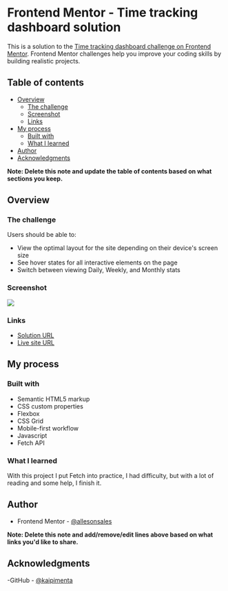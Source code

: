# Frontend Mentor - Time tracking dashboard solution

This is a solution to the [Time tracking dashboard challenge on Frontend Mentor](https://www.frontendmentor.io/challenges/time-tracking-dashboard-UIQ7167Jw). Frontend Mentor challenges help you improve your coding skills by building realistic projects.

## Table of contents

- [Overview](#overview)
  - [The challenge](#the-challenge)
  - [Screenshot](#screenshot)
  - [Links](#links)
- [My process](#my-process)
  - [Built with](#built-with)
  - [What I learned](#what-i-learned)
- [Author](#author)
- [Acknowledgments](#acknowledgments)

**Note: Delete this note and update the table of contents based on what sections you keep.**

## Overview

### The challenge

Users should be able to:

- View the optimal layout for the site depending on their device's screen size
- See hover states for all interactive elements on the page
- Switch between viewing Daily, Weekly, and Monthly stats

### Screenshot

![](./screenshot.png)

### Links

- [Solution URL](https://github.com/allesonsales/time-tracking-dashboard)
- [Live site URL](https://allesonsales.github.io/time-tracking-dashboard/)

## My process

### Built with

- Semantic HTML5 markup
- CSS custom properties
- Flexbox
- CSS Grid
- Mobile-first workflow
- Javascript
- Fetch API

### What I learned

With this project I put Fetch into practice, I had difficulty, but with a lot of reading and some help, I finish it.

## Author

- Frontend Mentor - [@allesonsales](https://www.frontendmentor.io/profile/allesonsales)

**Note: Delete this note and add/remove/edit lines above based on what links you'd like to share.**

## Acknowledgments

-GitHub - [@kaipimenta](https://github.com/kaimesmo)
